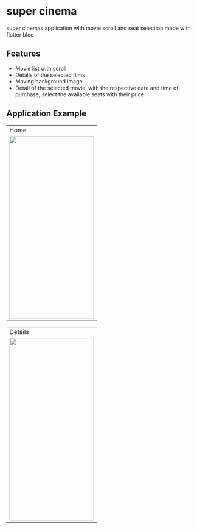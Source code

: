 # super cinema

super cinemas application with movie scroll and seat selection made with flutter bloc

## Features

- Movie list with scroll
- Details of the selected films
- Moving background image
- Detail of the selected movie, with the respective date and time of purchase, select the available seats with their price

## Application Example

<table>
  <tr>
  <td> Home </td>
 
  </tr>
  <tr>
  <td><img src="https://media.giphy.com/media/ij3jDLAliLQCBAqxo0/giphy-downsized-large.gif" width="222" height="480" frameBorder="0" class="giphy-embed" allowFullScreen></img></td>

  </tr>
  </table>

<table>
  <tr>
  <td> Details </td>
  
  </tr>
  <tr>
  <td><img src="https://media.giphy.com/media/TiG6GdHL9cq1GZc3ZT/giphy.gif" width="222" height="480" frameBorder="0" class="giphy-embed" allowFullScreen></img></td>

  </tr>
  </table>
